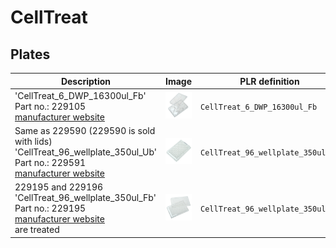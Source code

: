 # CellTreat

## Plates

| Description | Image | PLR definition |
|-|-|-|
| 'CellTreat_6_DWP_16300ul_Fb'<br>Part no.: 229105<br>[manufacturer website](https://www.celltreat.com/product/229105/) | ![](img/celltreat/CellTreat_6_DWP_16300ul_Fb.jpg) | `CellTreat_6_DWP_16300ul_Fb` |
| Same as 229590 (229590 is sold with lids) 'CellTreat_96_wellplate_350ul_Ub'<br>Part no.: 229591<br>[manufacturer website](https://www.celltreat.com/product/229591/) | ![](img/celltreat/CellTreat_96_wellplate_350ul_Ub.jpg) | `CellTreat_96_wellplate_350ul_Ub`  |
| 229195 and 229196 'CellTreat_96_wellplate_350ul_Fb'<br>Part no.: 229195<br>[manufacturer website](https://www.celltreat.com/product/229195/) <br>  are treated | ![](img/celltreat/CellTreat_96_wellplate_350ul_Fb.jpg) | `CellTreat_96_wellplate_350ul_Fb`  |
